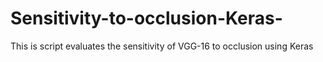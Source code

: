 # Sensitivity-to-occlusion-Keras-
This is script evaluates the sensitivity of VGG-16 to occlusion using Keras
